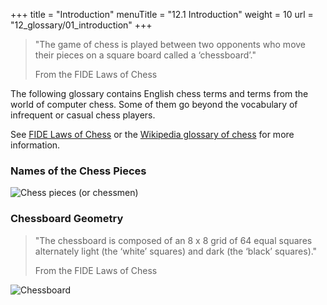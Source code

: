 +++
title = "Introduction"
menuTitle = "12.1 Introduction"
weight = 10
url = "12_glossary/01_introduction"
+++

> "The game of chess is played between two opponents who move their pieces on a square board called a ‘chessboard’."
>
> From the FIDE Laws of Chess

The following glossary contains English chess terms and terms from the world of computer chess.
Some of them go beyond the vocabulary of infrequent or casual chess players.

See [FIDE Laws of Chess](https://www.fide.com/FIDE/handbook/LawsOfChess.pdf) or the [Wikipedia glossary of chess](https://en.wikipedia.org/wiki/Glossary_of_chess) for more information.

### Names of the Chess Pieces

![Chess pieces (or chessmen)](/images/en/12_01_ChessPieces.png "Chess pieces (or chessmen")

### Chessboard Geometry

> "The chessboard is composed of an 8 x 8 grid of 64 equal squares alternately light (the ‘white’ squares) and dark (the ‘black’ squares)."
>
> From the FIDE Laws of Chess

![Chessboard](/images/en/12_02_ChessBoard.png)
